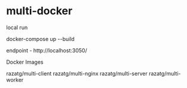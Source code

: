 # multi-docker

local run

docker-compose up --build

endpoint - http://localhost:3050/

Docker Images

razatg/multi-client
razatg/multi-nginx
razatg/multi-server
razatg/multi-worker


